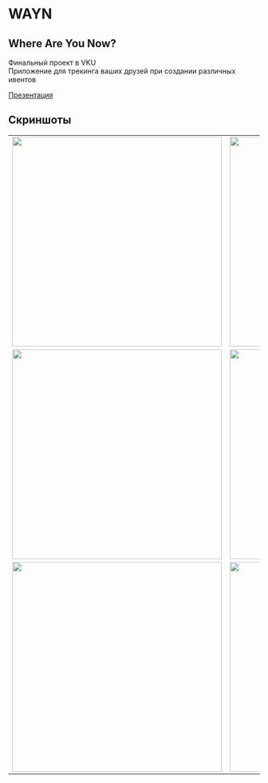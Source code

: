 # WAYN 
## Where Are You Now?
Финальный проект в VKU  
Приложение для трекинга ваших друзей при создании различных ивентов

[Презентация](https://github.com/kvld/WAYN/raw/master/presentation_wayn_new.pdf)

## Скриншоты
<table>
<tr>
<td><img src="https://cloud.githubusercontent.com/assets/1695403/22424453/af4dbb2a-e707-11e6-822b-9ffb2be1b783.png" height="420"></td>
<td><img src="https://cloud.githubusercontent.com/assets/1695403/22424484/cfeab4b4-e707-11e6-9b87-666d4ceab8ee.png" height="420"></td>
<td><img src="https://cloud.githubusercontent.com/assets/1695403/22424460/b72d4644-e707-11e6-8ba5-fd741bb4a9ef.png" height="420"></td>
</tr>
<tr>
<td><img src="https://cloud.githubusercontent.com/assets/1695403/22424495/d709ddf6-e707-11e6-9d68-87e0fb0925ca.png" height="420"></td>
<td><img src="https://cloud.githubusercontent.com/assets/1695403/22424680/9e82e602-e708-11e6-8258-c006ebb4ad40.png" height="420"></td>
<td><img src="https://cloud.githubusercontent.com/assets/1695403/22424533/f2015c38-e707-11e6-8ce1-76484c98b3f9.png" height="420"></td>
</tr>
<tr>
<td><img src="https://cloud.githubusercontent.com/assets/1695403/22424556/03080f72-e708-11e6-97b0-28f07249044d.png" height="420"></td>
<td><img src="https://cloud.githubusercontent.com/assets/1695403/22424511/e3e2d5dc-e707-11e6-96ba-e93de06e52c1.png" height="420"></td>
<td><img src="https://cloud.githubusercontent.com/assets/1695403/22424584/344d8f8a-e708-11e6-933f-bc7c547e93bb.png" height="420"></td>
</tr>
</table>

